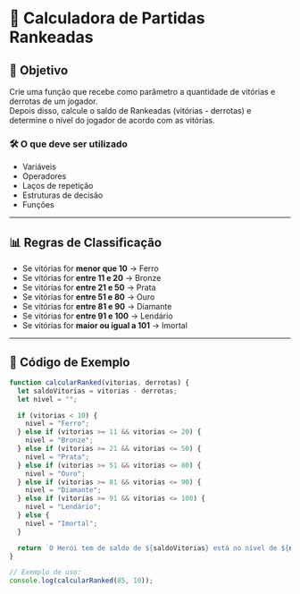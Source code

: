 # 🧮 Calculadora de Partidas Rankeadas

## 📌 Objetivo
Crie uma função que recebe como parâmetro a quantidade de vitórias e derrotas de um jogador.  
Depois disso, calcule o saldo de Rankeadas (vitórias - derrotas) e determine o nível do jogador de acordo com as vitórias.

### 🛠️ O que deve ser utilizado
- Variáveis  
- Operadores  
- Laços de repetição  
- Estruturas de decisão  
- Funções  

---

## 📊 Regras de Classificação
- Se vitórias for **menor que 10** → Ferro  
- Se vitórias for **entre 11 e 20** → Bronze  
- Se vitórias for **entre 21 e 50** → Prata  
- Se vitórias for **entre 51 e 80** → Ouro  
- Se vitórias for **entre 81 e 90** → Diamante  
- Se vitórias for **entre 91 e 100** → Lendário  
- Se vitórias for **maior ou igual a 101** → Imortal  

---

## 📜 Código de Exemplo

```javascript
function calcularRanked(vitorias, derrotas) {
  let saldoVitorias = vitorias - derrotas;
  let nivel = "";

  if (vitorias < 10) {
    nivel = "Ferro";
  } else if (vitorias >= 11 && vitorias <= 20) {
    nivel = "Bronze";
  } else if (vitorias >= 21 && vitorias <= 50) {
    nivel = "Prata";
  } else if (vitorias >= 51 && vitorias <= 80) {
    nivel = "Ouro";
  } else if (vitorias >= 81 && vitorias <= 90) {
    nivel = "Diamante";
  } else if (vitorias >= 91 && vitorias <= 100) {
    nivel = "Lendário";
  } else {
    nivel = "Imortal";
  }

  return `O Herói tem de saldo de ${saldoVitorias} está no nível de ${nivel}`;
}

// Exemplo de uso:
console.log(calcularRanked(85, 10));
